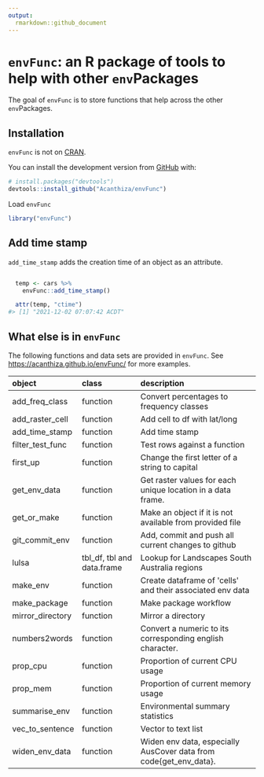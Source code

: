 ```yaml
---
output:
  rmarkdown::github_document
---
```


<!-- README.md is generated from README.Rmd. Please edit that file -->



# `envFunc`: an R package of tools to help with other `env`Packages

<!-- badges: start -->
<!-- badges: end -->

The goal of `envFunc` is to store functions that help across the other `env`Packages.

## Installation

`envFunc` is not on [CRAN](https://CRAN.R-project.org).

You can install the development version from [GitHub](https://github.com/) with:

``` r
# install.packages("devtools")
devtools::install_github("Acanthiza/envFunc")
```

Load `envFunc`


```r
library("envFunc")
```

## Add time stamp

`add_time_stamp` adds the creation time of an object as an attribute.


```r

  temp <- cars %>%
    envFunc::add_time_stamp()

  attr(temp, "ctime")
#> [1] "2021-12-02 07:07:42 ACDT"
```

## What else is in `envFunc`

The following functions and data sets are provided in `envFunc`. See https://acanthiza.github.io/envFunc/ for more examples.


|object           |class                      |description                                                       |
|:----------------|:--------------------------|:-----------------------------------------------------------------|
|add_freq_class   |function                   |Convert percentages to frequency classes                          |
|add_raster_cell  |function                   |Add cell to df with lat/long                                      |
|add_time_stamp   |function                   |Add time stamp                                                    |
|filter_test_func |function                   |Test rows against a function                                      |
|first_up         |function                   |Change the first letter of a string to capital                    |
|get_env_data     |function                   |Get raster values for each unique location in a data frame.       |
|get_or_make      |function                   |Make an object if it is not available from provided file          |
|git_commit_env   |function                   |Add, commit and push all current changes to github                |
|lulsa            |tbl_df, tbl and data.frame |Lookup for Landscapes South Australia regions                     |
|make_env         |function                   |Create dataframe of 'cells' and their associated env data         |
|make_package     |function                   |Make package workflow                                             |
|mirror_directory |function                   |Mirror a directory                                                |
|numbers2words    |function                   |Convert a numeric to its corresponding english character.         |
|prop_cpu         |function                   |Proportion of current CPU usage                                   |
|prop_mem         |function                   |Proportion of current memory usage                                |
|summarise_env    |function                   |Environmental summary statistics                                  |
|vec_to_sentence  |function                   |Vector to text list                                               |
|widen_env_data   |function                   |Widen env data, especially AusCover data from code{get_env_data}. |




